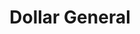 ---
title: "Dollar General"
url: /del-rio/dollar-general-us-highway-90-east/
shop: variety store
---
